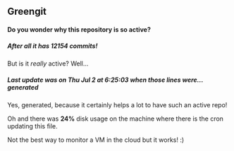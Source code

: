 ## Greengit

#### Do you wonder why this repository is so active?

##### After all it has 12154 commits!

But is it *really* active? Well...

##### Last update was on Thu Jul 2 at 6:25:03 when those lines were... generated

Yes, generated, because it certainly helps a lot to have such an active repo!

Oh and there was **24%** disk usage on the machine
where there is the cron updating this file.

Not the best way to monitor a VM in the cloud but it works! :)
